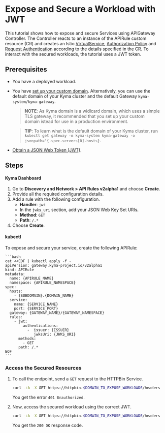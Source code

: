 # Expose and Secure a Workload with JWT

This tutorial shows how to expose and secure Services using APIGateway Controller. The Controller reacts to an instance of the APIRule custom resource (CR) and creates an Istio [VirtualService](https://istio.io/latest/docs/reference/config/networking/virtual-service/), [Authorization Policy](https://istio.io/latest/docs/reference/config/security/authorization-policy/) and [Request Authentication](https://istio.io/latest/docs/reference/config/security/request_authentication/) according to the details specified in the CR. To interact with the secured workloads, the tutorial uses a JWT token.

## Prerequisites

* You have a deployed workload.
* You have [set up your custom domain](../../01-10-setup-custom-domain-for-workload.md). Alternatively, you can use the default domain of your Kyma cluster and the default Gateway `kyma-system/kyma-gateway`.

  >**NOTE**: As Kyma domain is a widlcard domain, which uses a simple TLS gateway, it recommended that you set up your custom domain istead for use in a production environment.
  
  >**TIP**: To learn what is the default domain of your Kyma cluster, run  `kubectl get gateway -n kyma-system kyma-gateway -o jsonpath='{.spec.servers[0].hosts}`.

* [Obtain a JSON Web Token (JWT)](../01-51-get-jwt.md).


## Steps

<!-- tabs:start -->
#### **Kyma Dashboard**

1. Go to **Discovery and Network > API Rules v2alpha1** and choose **Create**. 
2. Provide all the required configuration details.
3. Add a rule with the following configuration.
    - **Handler**: `jwt`
    - In the `jwks_uri` section, add your JSON Web Key Set URIs.
    - **Method**: `GET`
    - **Path**: `/.*`
4. Choose **Create**.  

#### **kubectl**

To expose and secure your service, create the following APIRule:

    ```bash
    cat <<EOF | kubectl apply -f -
    apiVersion: gateway.kyma-project.io/v2alpha1
    kind: APIRule
    metadata:
      name: {APIRULE_NAME}
      namespace: {APIRULE_NAMESPACE}
    spec:
      hosts:
        - {SUBDOMAIN}.{DOMAIN_NAME}
      service:
        name: {SERVICE_NAME}
        port: {SERVICE_PORT}
      gateway: {GATEWAY_NAME}/{GATEWAY_NAMESPACE}
      rules:
        - jwt:
            authentications:
              -  issuer: {ISSUER}
                 jwksUri: {JWKS_URI}
          methods:
            - GET
          path: /.*
    EOF
    ```
<!-- tabs:end -->


### Access the Secured Resources

1. To call the endpoint, send a `GET` request to the HTTPBin Service.

    ```bash
    curl -ik -X GET https://httpbin.$DOMAIN_TO_EXPOSE_WORKLOADS/headers
    ```
    You get the error `401 Unauthorized`.

2. Now, access the secured workload using the correct JWT.

    ```bash
    curl -ik -X GET https://httpbin.$DOMAIN_TO_EXPOSE_WORKLOADS/headers --header "Authorization:Bearer $ACCESS_TOKEN"
    ```
    You get the `200 OK` response code.